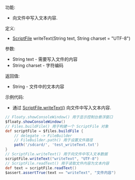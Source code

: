 功能:

+ 向文件中写入文本内容.

定义:

+ [ScriptFile](/API/File/ScriptFile/README.md) writeText(String text, String charset = "UTF-8")

参数:

+ String text - 需要写入文件的内容
+ String charset - 字符编码

返回值:

+ String - 文件中的文本内容

示例代码:

+ 通过 [ScriptFile.writeText()](/API/File/ScriptFile/README.md?id=writeText) 向文件中写入文本内容.

```groovy
// Floaty.showConsoleWindow() 用于显示控制台悬浮窗口
$floaty.showConsoleWindow()
// Files.buildFile() 用于构建一个 ScriptFile 对象
def scriptFile = $files.buildFile {
    // delegate -> FileBuilder
    // FileBuilder.path() 用于设置文件路径
    path('/sdcard/', 'test_writeText.txt')
}
// ScriptFile.writeText() 用于向文件中写入文本数据
scriptFile.writeText("writeText", "UTF-8")
// ScriptFile.readText() 用于读取文件内容为文本内容
def text = scriptFile.readText()
$assert.assertTrue(text == "writeText", "文件内容")
```